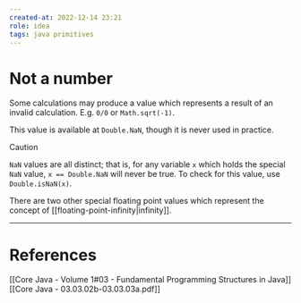 ```yaml
---
created-at: 2022-12-14 23:21
role: idea
tags: java primitives
---
```


# Not a number
Some calculations may produce a value which represents a result of an invalid calculation. E.g. `0/0` or `Math.sqrt(-1)`.

This value is available at `Double.NaN`, though it is never used in practice.

>[!caution]
>`NaN` values are all distinct; that is, for any variable `x` which holds the special `NaN` value, `x == Double.NaN` will never be true. To check for this value, use `Double.isNaN(x)`.

There are two other special floating point values which represent the concept of [[floating-point-infinity|infinity]].

---
# References

[[Core Java - Volume 1#03 - Fundamental Programming Structures in Java]]
[[Core Java - 03.03.02b-03.03.03a.pdf]]
